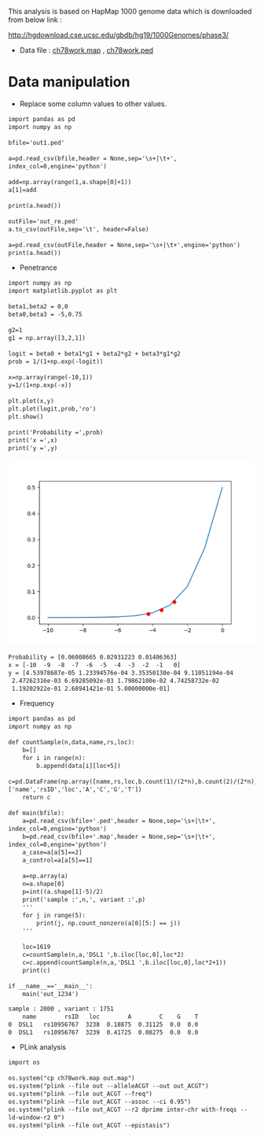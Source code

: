 This analysis is based on HapMap 1000 genome data which is downloaded from below link :

<http://hgdownload.cse.ucsc.edu/gbdb/hg19/1000Genomes/phase3/>

- Data file : [ch78work.map](data/ch78work.map) , [ch78work.ped](data/ch78work.ped)

# Data manipulation

- Replace some column values to other values.
```
import pandas as pd
import numpy as np

bfile='out1.ped'

a=pd.read_csv(bfile,header = None,sep='\s+|\t+', index_col=0,engine='python')

add=np.array(range(1,a.shape[0]+1))
a[1]=add

print(a.head())

outFile='out_re.ped'
a.to_csv(outFile,sep='\t', header=False)

a=pd.read_csv(outFile,header = None,sep='\s+|\t+',engine='python')
print(a.head())
```

- Penetrance
```
import numpy as np
import matplotlib.pyplot as plt

beta1,beta2 = 0,0
beta0,beta3 = -5,0.75

g2=1
g1 = np.array([3,2,1])

logit = beta0 + beta1*g1 + beta2*g2 + beta3*g1*g2
prob = 1/(1+np.exp(-logit))

x=np.array(range(-10,1))
y=1/(1+np.exp(-x))

plt.plot(x,y)
plt.plot(logit,prob,'ro')
plt.show()

print('Probability =',prob)
print('x =',x)
print('y =',y)
```
![Penetrance](image/penetrance.png)

```
Probability = [0.06008665 0.02931223 0.01406363]
x = [-10  -9  -8  -7  -6  -5  -4  -3  -2  -1   0]
y = [4.53978687e-05 1.23394576e-04 3.35350130e-04 9.11051194e-04
 2.47262316e-03 6.69285092e-03 1.79862100e-02 4.74258732e-02
 1.19202922e-01 2.68941421e-01 5.00000000e-01]
```

- Frequency
```
import pandas as pd
import numpy as np

def countSample(n,data,name,rs,loc):
    b=[]
    for i in range(n):
        b.append(data[i][loc+5])
    c=pd.DataFrame(np.array([name,rs,loc,b.count(1)/(2*n),b.count(2)/(2*n),b.count(3)/(2*n),b.count(4)/(2*n)]).reshape((1,7)),columns=['name','rsID','loc','A','C','G','T'])
    return c

def main(bfile):
    a=pd.read_csv(bfile+'.ped',header = None,sep='\s+|\t+', index_col=0,engine='python')
    b=pd.read_csv(bfile+'.map',header = None,sep='\s+|\t+', index_col=0,engine='python')
    a_case=a[a[5]==2]
    a_control=a[a[5]==1]

    a=np.array(a)
    n=a.shape[0]
    p=int((a.shape[1]-5)/2)
    print('sample :',n,', variant :',p)
    '''
    for j in range(5):
        print(j, np.count_nonzero(a[0][5:] == j))
    '''

    loc=1619
    c=countSample(n,a,'DSL1 ',b.iloc[loc,0],loc*2)
    c=c.append(countSample(n,a,'DSL1 ',b.iloc[loc,0],loc*2+1))
    print(c)
    
if __name__=='__main__':
    main('out_1234')
```
```
sample : 2000 , variant : 1751
    name        rsID   loc        A        C    G    T
0  DSL1   rs10956767  3238  0.18875  0.31125  0.0  0.0
0  DSL1   rs10956767  3239  0.41725  0.08275  0.0  0.0
```
- PLink analysis
```
import os

os.system("cp ch78work.map out.map")
os.system("plink --file out --alleleACGT --out out_ACGT")
os.system("plink --file out_ACGT --freq")
os.system("plink --file out_ACGT --assoc --ci 0.95")
os.system("plink --file out_ACGT --r2 dprime inter-chr with-freqs --ld-window-r2 0")
os.system("plink --file out_ACGT --epistasis")
```
